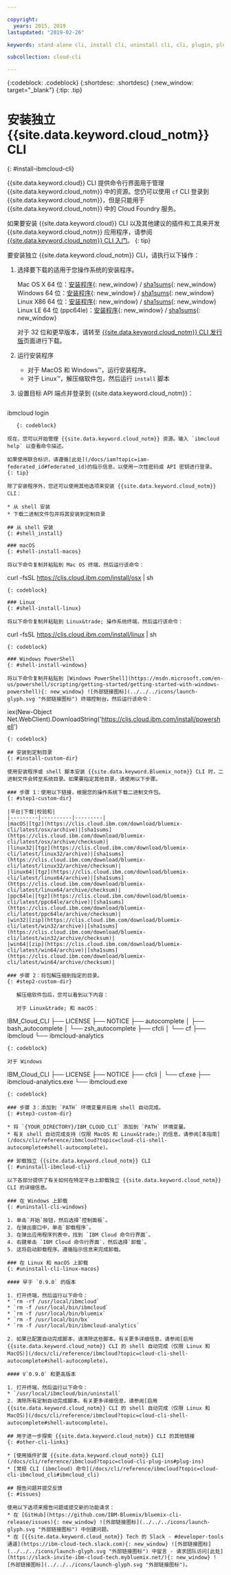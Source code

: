 ```yaml
---

copyright:
  years: 2015, 2019
lastupdated: "2019-02-26"

keywords: stand-alone cli, install cli, uninstall cli, cli, plugin, plug-in, command line, command-line, windows powershell, linux, macos, installer

subcollection: cloud-cli

---
```


{:codeblock: .codeblock}
{:shortdesc: .shortdesc}
{:new_window: target="_blank"}
{:tip: .tip}

# 安装独立 {{site.data.keyword.cloud_notm}} CLI
{: #install-ibmcloud-cli}

{{site.data.keyword.cloud}} CLI 提供命令行界面用于管理 {{site.data.keyword.cloud_notm}} 中的资源。您仍可以使用 `cf` CLI 登录到 {{site.data.keyword.cloud_notm}}，但是只能用于 {{site.data.keyword.cloud_notm}} 中的 Cloud Foundry 服务。 

如果要安装 {{site.data.keyword.cloud}} CLI 以及其他建议的插件和工具来开发 {{site.data.keyword.cloud_notm}} 应用程序，请参阅 [{{site.data.keyword.cloud_notm}} CLI 入门](/docs/cli?topic=cloud-cli-ibmcloud-cli#ibmcloud-cli)。
{: tip}

要安装独立 {{site.data.keyword.cloud_notm}} CLI，请执行以下操作：

1. 选择要下载的适用于您操作系统的安装程序。

   Mac OS X 64 位：[安装程序](https://clis.cloud.ibm.com/download/bluemix-cli/latest/osx){: new_window} / [sha1sums](https://clis.cloud.ibm.com/download/bluemix-cli/latest/osx/checksum){: new_window} <br>
Windows 64 位：[安装程序](https://clis.cloud.ibm.com/download/bluemix-cli/latest/win64){: new_window} / [sha1sums](https://clis.cloud.ibm.com/download/bluemix-cli/latest/win64/checksum){: new_window} <br>
Linux X86 64 位：[安装程序](https://clis.cloud.ibm.com/download/bluemix-cli/latest/linux64){: new_window} / [sha1sums](https://clis.cloud.ibm.com/download/bluemix-cli/latest/linux64/checksum){: new_window} <br>
Linux LE 64 位 (ppc64le)：[安装程序](https://clis.cloud.ibm.com/download/bluemix-cli/latest/ppc64le){: new_window} / [sha1sums](https://clis.cloud.ibm.com/download/bluemix-cli/latest/ppc64le/checksum){: new_window}<br>

   对于 32 位和更早版本，请转至 [{{site.data.keyword.cloud_notm}} CLI 发行版](/docs/cli/reference/ibmcloud?topic=cloud-cli-cli-releases#cli-releases)页面进行下载。

2. 运行安装程序
   * 对于 MacOS 和 Windows&trade;，运行安装程序。
   * 对于 Linux&trade;，解压缩软件包，然后运行 `install` 脚本

3. 设置目标 API 端点并登录到 {{site.data.keyword.cloud_notm}}：
   ```
ibmcloud login
```
   {: codeblock}
   
现在，您可以开始管理 {{site.data.keyword.cloud_notm}} 资源。输入 `ibmcloud help` 以查看命令描述。

如果使用联合标识，请遵循[此处](/docs/iam?topic=iam-federated_id#federated_id)的指示信息，以使用一次性密码或 API 密钥进行登录。  
{: tip}

除了安装程序外，您还可以使用其他选项来安装 {{site.data.keyword.cloud_notm}} CLI：

* 从 shell 安装
* 下载二进制文件包并将其安装到定制目录

## 从 shell 安装
{: #shell_install}

### macOS
{: #shell-install-macos}

将以下命令复制并粘贴到 Mac OS 终端，然后运行该命令：
```
curl -fsSL https://clis.cloud.ibm.com/install/osx | sh
```
{: codeblock}

### Linux
{: #shell-install-linux}

将以下命令复制并粘贴到 Linux&trade; 操作系统终端，然后运行该命令：
```
curl -fsSL https://clis.cloud.ibm.com/install/linux | sh
```
{: codeblock}

### Windows PowerShell
{: #shell-install-windows}

将以下命令复制并粘贴到 [Windows PowerShell](https://msdn.microsoft.com/en-us/powershell/scripting/getting-started/getting-started-with-windows-powershell){: new_window} ![外部链接图标](../../../icons/launch-glyph.svg "外部链接图标") 终端控制台，然后运行该命令：
```
iex(New-Object Net.WebClient).DownloadString('https://clis.cloud.ibm.com/install/powershell')
```
{: codeblock}

## 安装到定制目录
{: #install-custom-dir}

使用安装程序或 shell 脚本安装 {{site.data.keyword.Bluemix_notm}} CLI 时，二进制文件会转至系统目录。如果要指定其他目录，请使用以下步骤。

### 步骤 1：使用以下链接，根据您的操作系统下载二进制文件包。
{: #step1-custom-dir}

|平台|下载|校验和|
|---------|----------|---------|
|macOS|[tgz](https://clis.cloud.ibm.com/download/bluemix-cli/latest/osx/archive)|[sha1sums](https://clis.cloud.ibm.com/download/bluemix-cli/latest/osx/archive/checksum)|
|linux32|[tgz](https://clis.cloud.ibm.com/download/bluemix-cli/latest/linux32/archive)|[sha1sums](https://clis.cloud.ibm.com/download/bluemix-cli/latest/linux32/archive/checksum)|
|linux64|[tgz](https://clis.cloud.ibm.com/download/bluemix-cli/latest/linux64/archive)|[sha1sums](https://clis.cloud.ibm.com/download/bluemix-cli/latest/linux64/archive/checksum)|
|ppc64le|[tgz](https://clis.cloud.ibm.com/download/bluemix-cli/latest/ppc64le/archive)|[sha1sums](https://clis.cloud.ibm.com/download/bluemix-cli/latest/ppc64le/archive/checksum)|
|win32|[zip](https://clis.cloud.ibm.com/download/bluemix-cli/latest/win32/archive)|[sha1sums](https://clis.cloud.ibm.com/download/bluemix-cli/latest/win32/archive/checksum)|
|win64|[zip](https://clis.cloud.ibm.com/download/bluemix-cli/latest/win64/archive)|[sha1sums](https://clis.cloud.ibm.com/download/bluemix-cli/latest/win64/archive/checksum)|

### 步骤 2：将包解压缩到指定的目录。
{: #step2-custom-dir}

   解压缩软件包后，您可以看到以下内容：

   对于 Linux&trade; 和 macOS：

   ```
   IBM_Cloud_CLI
   ├── LICENSE
   ├── NOTICE
   ├── autocomplete
   │   ├── bash_autocomplete
   │   └── zsh_autocomplete
   ├── cfcli
   │   └── cf
   ├── ibmcloud
   └── ibmcloud-analytics
   ```
   {: codeblock}

   对于 Windows

   ```
   IBM_Cloud_CLI
   ├── LICENSE
   ├── NOTICE
   ├── cfcli
   │   └── cf.exe
   ├── ibmcloud-analytics.exe
   └── ibmcloud.exe
   ```
   {: codeblock}

### 步骤 3：添加到 `PATH` 环境变量并启用 shell 自动完成。
{: #step3-custom-dir}

   * 将 `{YOUR_DIRECTORY}/IBM_CLOUD_CLI` 添加到 `PATH` 环境变量。
   * 有关 shell 自动完成支持（仅限 MacOS 和 Linux&trade;）的信息，请参阅[本指南](/docs/cli/reference/ibmcloud?topic=cloud-cli-shell-autocomplete#shell-autocomplete)。

## 卸载独立 {{site.data.keyword.cloud_notm}} CLI
{: #uninstall-ibmcloud-cli}

以下各部分提供了有关如何在特定平台上卸载独立 {{site.data.keyword.cloud_notm}} CLI 的详细信息。

### 在 Windows 上卸载
{: #uninstall-cli-windows}

1. 单击`开始`按钮，然后选择`控制面板`。
2. 在弹出窗口中，单击`卸载程序`。
3. 在弹出应用程序列表中，找到 `IBM Cloud 命令行界面`。
4. 右键单击 `IBM Cloud 命令行界面`，然后选择`卸载`。
5. 这将启动卸载程序。遵循指示信息来完成卸载。

### 在 Linux 和 macOS 上卸载
{: #uninstall-cli-linux-macos}

#### 早于 `0.9.0` 的版本

1. 打开终端，然后运行以下命令：
  * `rm -rf /usr/local/ibmcloud`
  * `rm -f /usr/local/bin/ibmcloud`
  * `rm -f /usr/local/bin/bluemix`
  * `rm -f /usr/local/bin/bx`
  * `rm -f /usr/local/bin/ibmcloud-analytics`

2. 如果已配置自动完成脚本，请清除这些脚本。有关更多详细信息，请参阅[启用 {{site.data.keyword.cloud_notm}} CLI 的 shell 自动完成（仅限 Linux 和 MacOS）](/docs/cli/reference/ibmcloud?topic=cloud-cli-shell-autocomplete#shell-autocomplete)。

#### V`0.9.0` 和更高版本

1. 打开终端，然后运行以下命令：
  * `/usr/local/ibmcloud/bin/uninstall`
2. 清除所有定制自动完成脚本。有关更多详细信息，请参阅[启用 {{site.data.keyword.cloud_notm}} CLI 的 shell 自动完成（仅限 Linux 和 MacOS）](/docs/cli/reference/ibmcloud?topic=cloud-cli-shell-autocomplete#shell-autocomplete)。

## 用于进一步探索 {{site.data.keyword.cloud_notm}} CLI 的其他链接
{: #other-cli-links}

* [使用插件扩展 {{site.data.keyword.cloud_notm}} CLI](/docs/cli/reference/ibmcloud?topic=cloud-cli-plug-ins#plug-ins)
* [常规 CLI (ibmcloud) 命令](/docs/cli/reference/ibmcloud?topic=cloud-cli-ibmcloud_cli#ibmcloud_cli)

## 报告问题并提交反馈
{: #issues}

使用以下选项来报告问题或提交新的功能请求：
* 在 [GitHub](https://github.com/IBM-Bluemix/bluemix-cli-release/issues){: new_window} ![外部链接图标](../../../icons/launch-glyph.svg "外部链接图标") 中创建问题。
* 在 [{{site.data.keyword.cloud_notm}} Tech 的 Slack - #developer-tools 通道](https://ibm-cloud-tech.slack.com){: new_window} ![外部链接图标](../../../icons/launch-glyph.svg "外部链接图标") 中留言 - 请求团队访问[此处](https://slack-invite-ibm-cloud-tech.mybluemix.net/){: new_window} ![外部链接图标](../../../icons/launch-glyph.svg "外部链接图标")。
